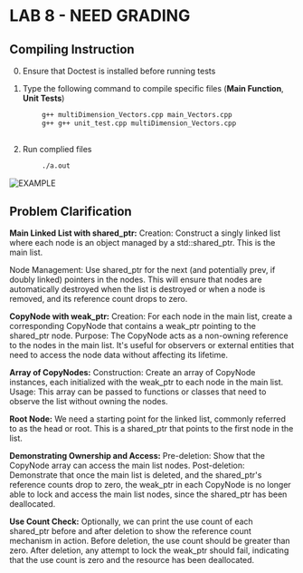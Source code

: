 # LAB 8 - NEED GRADING  


## **Compiling Instruction** 
0. Ensure that Doctest is installed before running tests

1. Type the following command to compile specific files (**Main Function**, **Unit Tests**)
```bash
        g++ multiDimension_Vectors.cpp main_Vectors.cpp  
        g++ g++ unit_test.cpp multiDimension_Vectors.cpp
 
```
2. Run complied files
```bash
        ./a.out
```
![EXAMPLE](3D_vector.png)

## **Problem Clarification**
**Main Linked List with shared_ptr:**
Creation: Construct a singly  linked list where each node is an object managed by a std::shared_ptr. This is the main list.

Node Management: Use shared_ptr for the next (and potentially prev, if doubly linked) pointers in the nodes. This will ensure that nodes are automatically destroyed when the list is destroyed or when a node is removed, and its reference count drops to zero.

**CopyNode with weak_ptr:**
Creation: For each node in the main list, create a corresponding CopyNode that contains a weak_ptr pointing to the shared_ptr node.
Purpose: The CopyNode acts as a non-owning reference to the nodes in the main list. It's useful for observers or external entities that need to access the node data without affecting its lifetime.

**Array of CopyNodes:**
Construction: Create an array  of CopyNode instances, each initialized with the weak_ptr to each node in the main list.
Usage: This array can be passed to functions or classes that need to observe the list without owning the nodes.

**Root Node:**
We need a starting point for the linked list, commonly referred to as the head or root. This is a shared_ptr that points to the first node in the list.

**Demonstrating Ownership and Access:**
Pre-deletion: Show that the CopyNode array can access the main list nodes.
Post-deletion: Demonstrate that once the main list is deleted, and the shared_ptr's reference counts drop to zero, the weak_ptr in each CopyNode is no longer able to lock and access the main list nodes, since the shared_ptr has been deallocated.

**Use Count Check:**
Optionally, we can print the use count of each shared_ptr before and after deletion to show the reference count mechanism in action. Before deletion, the use count should be greater than zero. After deletion, any attempt to lock the weak_ptr should fail, indicating that the use count is zero and the resource has been deallocated.